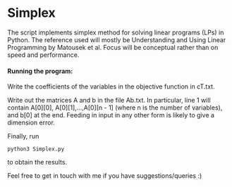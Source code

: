# Simplex

The script implements simplex method for solving linear programs (LPs) in Python. The reference used will mostly be Understanding and Using Linear Programming by Matousek et al. Focus will be conceptual rather than on speed and performance.

#### Running the program:

Write the coefficients of the variables in the objective function in cT.txt.

Write out the matrices A and b in the file Ab.txt. In particular, line 1 will contain A[0][0], A[0][1],...,A[0][n - 1] (where n is the number of variables), and b[0] at the end. Feeding in input in any other form is likely to give a dimension error.

Finally, run

```
python3 Simplex.py
```

to obtain the results.

Feel free to get in touch with me if you have suggestions/queries :)
